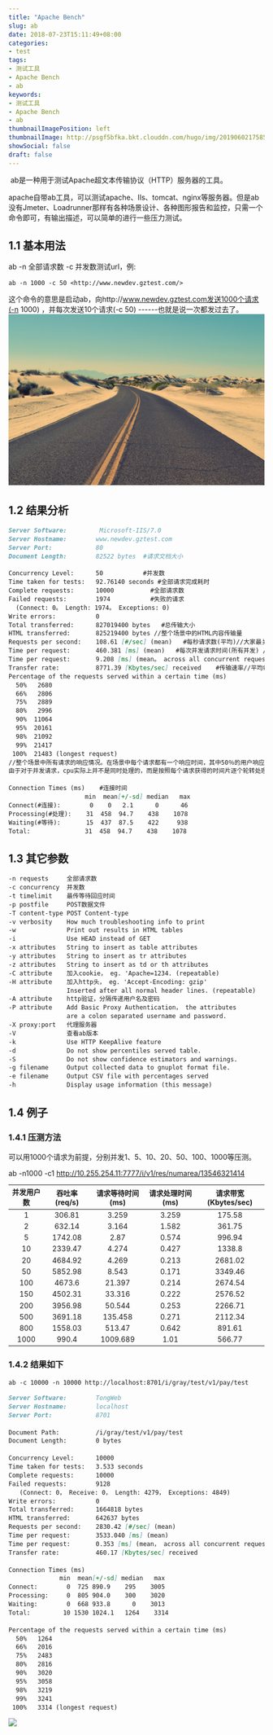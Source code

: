 ```yaml
---
title: "Apache Bench"
slug: ab
date: 2018-07-23T15:11:49+08:00
categories:
- test
tags:
- 测试工具
- Apache Bench
- ab
keywords:
- 测试工具
- Apache Bench
- ab
thumbnailImagePosition: left
thumbnailImage: http://psgf5bfka.bkt.clouddn.com/hugo/img/20190602175855.png
showSocial: false
draft: false
---
```

​	ab是一种用于测试Apache超文本传输协议（HTTP）服务器的工具。
<!--more-->

​	apache自带ab工具，可以测试apache、IIs、tomcat、nginx等服务器。但是ab没有Jmeter、Loadrunner那样有各种场景设计、各种图形报告和监控，只需一个命令即可，有输出描述，可以简单的进行一些压力测试。

## 1.1 基本用法

ab -n 全部请求数 -c 并发数测试url，例:

```
ab -n 1000 -c 50 <http://www.newdev.gztest.com/>
```

这个命令的意思是启动ab，向http://www.newdev.gztest.com发送1000个请求(-n 1000) ，并每次发送10个请求(-c 50) ------也就是说一次都发过去了。![](/assets/img01.jpg)

## 1.2 结果分析

```markdown
Server Software:         Microsoft-IIS/7.0
Server Hostname:        www.newdev.gztest.com
Server Port:            80
Document Length:        82522 bytes  #请求文档大小

Concurrency Level:      50           #并发数  
Time taken for tests:   92.76140 seconds #全部请求完成耗时
Complete requests:      10000          #全部请求数
Failed requests:        1974           #失败的请求
  (Connect: 0。 Length: 1974。 Exceptions: 0)
Write errors:           0
Total transferred:      827019400 bytes   #总传输大小 
HTML transferred:       825219400 bytes //整个场景中的HTML内容传输量
Requests per second:    108.61 [#/sec] (mean)   #每秒请求数(平均)//大家最关心的指标之一，相当于 LR 中的每秒事务数，后面括号中的 mean 表示这是一个平均值
Time per request:       460.381 [ms] (mean)   #每次并发请求时间(所有并发) //大家最关心的指标之二，相当于 LR 中的平均事务响应时间，后面括号中的 mean 表示这是一个平均值
Time per request:       9.208 [ms] (mean。 across all concurrent requests)   #每一请求时间(并发平均)  //每个请求实际运行时间的平均值
Transfer rate:          8771.39 [Kbytes/sec] received    #传输速率//平均每秒网络上的流量，可以帮助排除是否存在网络流量过大导致响应时间延长的问题
Percentage of the requests served within a certain time (ms)
  50%   2680
  66%   2806
  75%   2889
  80%   2996
  90%  11064
  95%  20161
  98%  21092
  99%  21417
 100%  21483 (longest request)
//整个场景中所有请求的响应情况。在场景中每个请求都有一个响应时间，其中50％的用户响应时间小于2680毫秒，60％的用户响应时间小于2806毫秒，最大的响应时间小于21417毫秒 
由于对于并发请求，cpu实际上并不是同时处理的，而是按照每个请求获得的时间片逐个轮转处理的，所以基本上第一个Time per request时间约等于第二个Time per request时间乘以并发请求数。

Connection Times (ms)    #连接时间
             	     min  mean[+/-sd] median   max
Connect(#连接):        0    0   2.1      0      46
Processing(#处理):    31  458  94.7    438    1078
Waiting(#等待):       15  437  87.5    422     938
Total:         	     31  458  94.7    438    1078

```



## 1.3 其它参数

```markdown
-n requests     全部请求数
-c concurrency  并发数
-t timelimit    最传等待回应时间
-p postfile     POST数据文件
-T content-type POST Content-type
-v verbosity    How much troubleshooting info to print
-w              Print out results in HTML tables
-i              Use HEAD instead of GET
-x attributes   String to insert as table attributes
-y attributes   String to insert as tr attributes
-z attributes   String to insert as td or th attributes
-C attribute    加入cookie， eg. 'Apache=1234. (repeatable)
-H attribute    加入http头， eg. 'Accept-Encoding: gzip'
                Inserted after all normal header lines. (repeatable)
-A attribute    http验证，分隔传递用户名及密码
-P attribute    Add Basic Proxy Authentication， the attributes
                are a colon separated username and password.
-X proxy:port   代理服务器
-V              查看ab版本
-k              Use HTTP KeepAlive feature
-d              Do not show percentiles served table.
-S              Do not show confidence estimators and warnings.
-g filename     Output collected data to gnuplot format file.
-e filename     Output CSV file with percentages served
-h              Display usage information (this message)
```

## 1.4 例子

### 1.4.1 压测方法

可以用1000个请求为前提，分别并发1、5、10、20、50、100、1000等压测。

ab -n1000 -c1 http://10.255.254.11:7777/i/v1/res/numarea/13546321414

| **并发用户数** | **吞吐率(req/s)** | **请求等待时间(ms)** | **请求处理时间(ms)** | **请求带宽(Kbytes/sec)** |
| :------------: | :---------------: | :------------------: | :------------------: | :----------------------: |
|       1        |      306.81       |        3.259         |        3.259         |          175.58          |
|       2        |      632.14       |        3.164         |        1.582         |          361.75          |
|       5        |      1742.08      |         2.87         |        0.574         |          996.94          |
|       10       |      2339.47      |        4.274         |        0.427         |          1338.8          |
|       20       |      4684.92      |        4.269         |        0.213         |         2681.02          |
|       50       |      5852.98      |        8.543         |        0.171         |         3349.46          |
|      100       |      4673.6       |        21.397        |        0.214         |         2674.54          |
|      150       |      4502.31      |        33.316        |        0.222         |         2576.52          |
|      200       |      3956.98      |        50.544        |        0.253         |         2266.71          |
|      500       |      3691.18      |       135.458        |        0.271         |         2112.34          |
|      800       |      1558.03      |        513.47        |        0.642         |          891.61          |
|      1000      |       990.4       |       1009.689       |         1.01         |          566.77          |



### 1.4.2 结果如下

```
ab -c 10000 -n 10000 http://localhost:8701/i/gray/test/v1/pay/test
```

```markdown
Server Software:        TongWeb
Server Hostname:        localhost
Server Port:            8701

Document Path:          /i/gray/test/v1/pay/test
Document Length:        0 bytes

Concurrency Level:      10000
Time taken for tests:   3.533 seconds
Complete requests:      10000
Failed requests:        9128
   (Connect: 0， Receive: 0， Length: 4279， Exceptions: 4849)
Write errors:           0
Total transferred:      1664818 bytes
HTML transferred:       642637 bytes
Requests per second:    2830.42 [#/sec] (mean)
Time per request:       3533.040 [ms] (mean)
Time per request:       0.353 [ms] (mean， across all concurrent requests)
Transfer rate:          460.17 [Kbytes/sec] received

Connection Times (ms)
              min  mean[+/-sd] median   max
Connect:        0  725 890.9    295    3005
Processing:     0  805 904.0    300    3020
Waiting:        0  668 933.8      0    3013
Total:         10 1530 1024.1   1264    3314

Percentage of the requests served within a certain time (ms)
  50%   1264
  66%   2016
  75%   2483
  80%   2816
  90%   3020
  95%   3058
  98%   3219
  99%   3241
 100%   3314 (longest request)
```

![](http://psgf5bfka.bkt.clouddn.com/hugo/img/20190602180548.jpg?imageView2/1/w/250/h/250/q/100)


